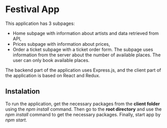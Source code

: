 # Festival App

This application has 3 subpages:
- Home subpage with information about artists and data retrieved from API,
- Prices subpage with information about prices,
- Order a ticket subpage with a ticket order form. The subpage uses information from the server about the number of available places. The user can only book available places.


The backend part of the application uses Express.js, and the client part of the application is based on React and Redux.

## Instalation
To run the application, get the necessary packages from the **client folder** using the *npm install* command.
Then go to the **root directory** and use the *npm install* command to get the necessary packages. Finally, start app by *npm start*.